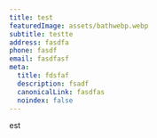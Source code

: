 ```yaml
---
title: test
featuredImage: assets/bathwebp.webp
subtitle: testte
address: fasdfa
phone: fasdf
email: fasdfasf
meta:
  title: fdsfaf
  description: fsadf
  canonicalLink: fasdfas
  noindex: false
---
```

est